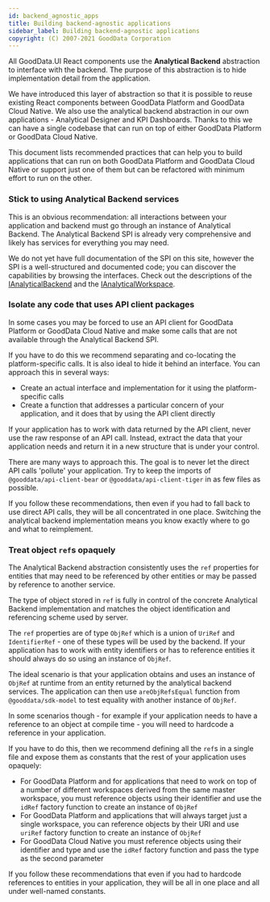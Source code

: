 ```yaml
---
id: backend_agnostic_apps
title: Building backend-agnostic applications 
sidebar_label: Building backend-agnostic applications
copyright: (C) 2007-2021 GoodData Corporation
---
```


All GoodData.UI React components use the **Analytical Backend** abstraction to interface with the backend. The purpose of this
abstraction is to hide implementation detail from the application.

We have introduced this layer of abstraction so that it is possible to reuse existing React components between GoodData Platform
and GoodData Cloud Native. We also use the analytical backend abstraction in our own applications - Analytical Designer and KPI Dashboards.
Thanks to this we can have a single codebase that can run on top of either GoodData Platform or GoodData Cloud Native.

This document lists recommended practices that can help you to build applications that can run on both GoodData Platform
and GoodData Cloud Native or support just one of them but can be refactored with minimum effort to run on the other.

### Stick to using Analytical Backend services

This is an obvious recommendation: all interactions between your application and backend must go through an instance
of Analytical Backend. The Analytical Backend SPI is already very comprehensive and likely has services for everything
you may need. 

We do not yet have full documentation of the SPI on this site, however the SPI is a well-structured and documented
code; you can discover the capabilities by browsing the interfaces. Check out the descriptions of the [IAnalyticalBackend](https://github.com/gooddata/gooddata-ui-sdk/blob/master/libs/sdk-backend-spi/src/backend/index.ts)
and the [IAnalyticalWorkspace](https://github.com/gooddata/gooddata-ui-sdk/blob/master/libs/sdk-backend-spi/src/workspace/index.ts).

### Isolate any code that uses API client packages

In some cases you may be forced to use an API client for GoodData Platform or GoodData Cloud Native and make some
calls that are not available through the Analytical Backend SPI.

If you have to do this we recommend separating and co-locating the platform-specific calls. It is also ideal to hide
it behind an interface. You can approach this in several ways: 

-  Create an actual interface and implementation for it using the platform-specific calls
-  Create a function that addresses a particular concern of your application, and it does that by using
   the API client directly
   
If your application has to work with data returned by the API client, never use the raw response of an API call.
Instead, extract the data that your application needs and return it in a new structure that is under your control.

There are many ways to approach this. The goal is to never let the direct API calls 'pollute' your application. Try to keep the 
imports of `@gooddata/api-client-bear` or `@gooddata/api-client-tiger` in as few files as possible.

If you follow these recommendations, then even if you had to fall back to use direct API calls, they will be all 
concentrated in one place. Switching the analytical backend implementation means you know exactly where to go and
what to reimplement.

### Treat object `ref`s opaquely

The Analytical Backend abstraction consistently uses the `ref` properties for entities that may need to be referenced by 
other entities or may be passed by reference to another service.

The type of object stored in `ref` is fully in control of the concrete Analytical Backend implementation and matches
the object identification and referencing scheme used by server. 

The `ref` properties are of type `ObjRef` which is a union of `UriRef` and `IdentifierRef` - one of these types will be used
by the backend. If your application has to work with entity identifiers or has to reference entities it should always do 
so using an instance of `ObjRef`. 

The ideal scenario is that your application obtains and uses an instance of `ObjRef` at runtime from an entity returned by
the analytical backend services. The application can then use `areObjRefsEqual` function from `@gooddata/sdk-model` to test
equality with another instance of `ObjRef`.

In some scenarios though - for example if your application needs to have a reference to an object at compile time - you will need to hardcode a reference in your application. 

If you have to do this, then we recommend defining all the `ref`s in a single file and expose them as constants that
the rest of your application uses opaquely:

-  For GoodData Platform and for applications that need to work on top of a number of different workspaces derived from the 
   same master workspace, you must reference objects using their identifier and use the `idRef` factory function to create
   an instance of `ObjRef`
-  For GoodData Platform and applications that will always target just a single workspace, you can reference objects by
   their URI and use `uriRef` factory function to create an instance of `ObjRef`
-  For GoodData Cloud Native you must reference objects using their identifier and type and use the `idRef` factory
   function and pass the type as the second parameter
   
If you follow these recommendations that even if you had to hardcode references to entities in your application, they
will be all in one place and all under well-named constants.


